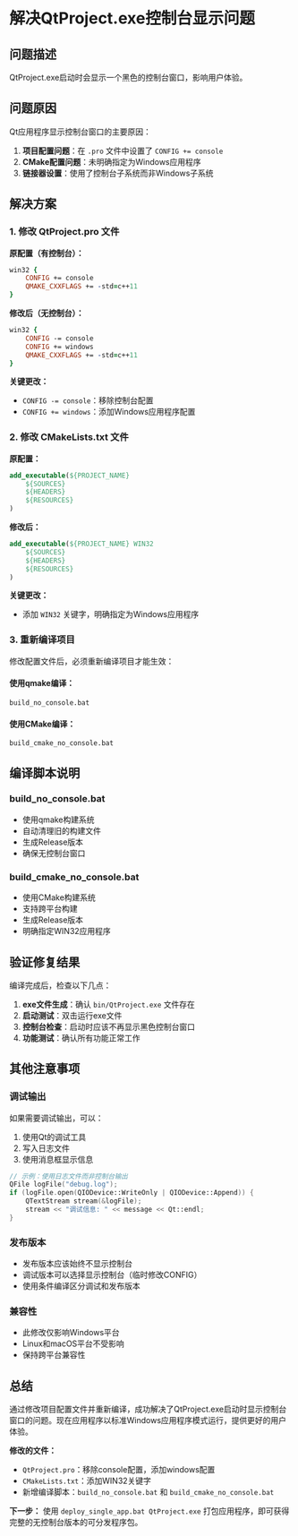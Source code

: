 # 解决QtProject.exe控制台显示问题

## 问题描述
QtProject.exe启动时会显示一个黑色的控制台窗口，影响用户体验。

## 问题原因
Qt应用程序显示控制台窗口的主要原因：

1. **项目配置问题**：在 `.pro` 文件中设置了 `CONFIG += console`
2. **CMake配置问题**：未明确指定为Windows应用程序
3. **链接器设置**：使用了控制台子系统而非Windows子系统

## 解决方案

### 1. 修改 QtProject.pro 文件

**原配置（有控制台）：**
```pro
win32 {
    CONFIG += console
    QMAKE_CXXFLAGS += -std=c++11
}
```

**修改后（无控制台）：**
```pro
win32 {
    CONFIG -= console
    CONFIG += windows
    QMAKE_CXXFLAGS += -std=c++11
}
```

**关键更改：**
- `CONFIG -= console`：移除控制台配置
- `CONFIG += windows`：添加Windows应用程序配置

### 2. 修改 CMakeLists.txt 文件

**原配置：**
```cmake
add_executable(${PROJECT_NAME}
    ${SOURCES}
    ${HEADERS}
    ${RESOURCES}
)
```

**修改后：**
```cmake
add_executable(${PROJECT_NAME} WIN32
    ${SOURCES}
    ${HEADERS}
    ${RESOURCES}
)
```

**关键更改：**
- 添加 `WIN32` 关键字，明确指定为Windows应用程序

### 3. 重新编译项目

修改配置文件后，必须重新编译项目才能生效：

#### 使用qmake编译：
```batch
build_no_console.bat
```

#### 使用CMake编译：
```batch
build_cmake_no_console.bat
```

## 编译脚本说明

### build_no_console.bat
- 使用qmake构建系统
- 自动清理旧的构建文件
- 生成Release版本
- 确保无控制台窗口

### build_cmake_no_console.bat
- 使用CMake构建系统
- 支持跨平台构建
- 生成Release版本
- 明确指定WIN32应用程序

## 验证修复结果

编译完成后，检查以下几点：

1. **exe文件生成**：确认 `bin/QtProject.exe` 文件存在
2. **启动测试**：双击运行exe文件
3. **控制台检查**：启动时应该不再显示黑色控制台窗口
4. **功能测试**：确认所有功能正常工作

## 其他注意事项

### 调试输出
如果需要调试输出，可以：
1. 使用Qt的调试工具
2. 写入日志文件
3. 使用消息框显示信息

```cpp
// 示例：使用日志文件而非控制台输出
QFile logFile("debug.log");
if (logFile.open(QIODevice::WriteOnly | QIODevice::Append)) {
    QTextStream stream(&logFile);
    stream << "调试信息: " << message << Qt::endl;
}
```

### 发布版本
- 发布版本应该始终不显示控制台
- 调试版本可以选择显示控制台（临时修改CONFIG）
- 使用条件编译区分调试和发布版本

### 兼容性
- 此修改仅影响Windows平台
- Linux和macOS平台不受影响
- 保持跨平台兼容性

## 总结

通过修改项目配置文件并重新编译，成功解决了QtProject.exe启动时显示控制台窗口的问题。现在应用程序以标准Windows应用程序模式运行，提供更好的用户体验。

**修改的文件：**
- `QtProject.pro`：移除console配置，添加windows配置
- `CMakeLists.txt`：添加WIN32关键字
- 新增编译脚本：`build_no_console.bat` 和 `build_cmake_no_console.bat`

**下一步：**
使用 `deploy_single_app.bat QtProject.exe` 打包应用程序，即可获得完整的无控制台版本的可分发程序包。 